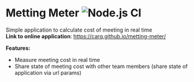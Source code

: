 # Metting Meter ![Node.js CI](https://github.com/Carq/metting-meter/workflows/Node.js%20CI/badge.svg)
Simple application to calculate cost of meeting in real time  
**Link to online application**: https://carq.github.io/metting-meter/

**Features:**
- Measure meeting cost in real time
- Share state of meeting cost with other team members (share state of application via url params)


